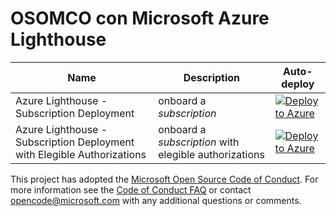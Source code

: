 
# OSOMCO con Microsoft Azure Lighthouse


Name | Description   | Auto-deploy   | 
-----| ------------- |--------------- |
| Azure Lighthouse - Subscription Deployment |onboard a *subscription* | [![Deploy to Azure](https://aka.ms/deploytoazurebutton)](https://portal.azure.com/#create/Microsoft.Template/uri/https%3A%2F%2Fraw.githubusercontent.com%2Fosomco%2FOSOMCO-AzLightHouse%2Fmaster%2Ftemplates%2Fdelegated-resource-management%2FdelegatedResourceManagement.json) 
| Azure Lighthouse - Subscription Deployment with Elegible Authorizations |onboard a *subscription* with elegible authorizations | [![Deploy to Azure](https://aka.ms/deploytoazurebutton)](https://portal.azure.com/#create/Microsoft.Template/uri/https%3A%2F%2Fraw.githubusercontent.com%2Fosomco%2FOSOMCO-AzLightHouse%2Fmaster%2Ftemplates%2Fsubscription-deployment-elegible-authorizations%2Ftemplate.json) 

This project has adopted the [Microsoft Open Source Code of Conduct](https://opensource.microsoft.com/codeofconduct/).
For more information see the [Code of Conduct FAQ](https://opensource.microsoft.com/codeofconduct/faq/) or
contact [opencode@microsoft.com](mailto:opencode@microsoft.com) with any additional questions or comments.

